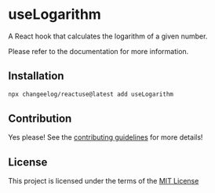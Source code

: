 # useLogarithm

A React hook that calculates the logarithm of a given number.

Please refer to the documentation for more information.

## Installation

```bash
npx changeelog/reactuse@latest add useLogarithm
```

## Contribution

Yes please! See the [contributing guidelines](/CONTRIBUTING.md) for more details!

## License

This project is licensed under the terms of the [MIT License](/LICENSE)
